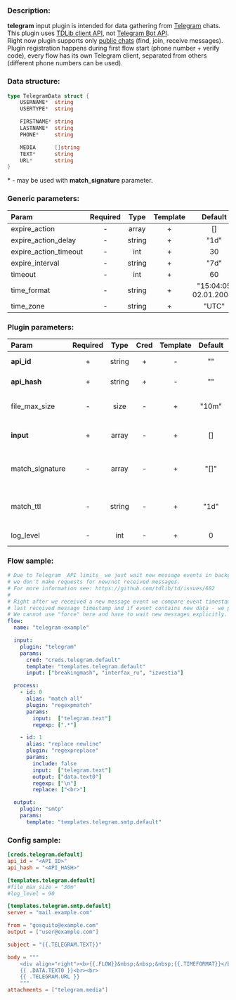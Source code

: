 ### Description:

**telegram** input plugin is intended for data gathering from
[Telegram](https://telegram.org/) chats. This plugin uses
[TDLib client API](https://core.telegram.org/tdlib), not
[Telegram Bot API](https://core.telegram.org/bots/api).  
Right now plugin supports only
[public chats](https://core.telegram.org/tdlib/getting-started) (find,
join, receive messages). Plugin registration happens during first flow
start (phone number + verify code), every flow has its own Telegram
client, separated from others (different phone numbers can be used).

### Data structure:

```go
type TelegramData struct {
	USERNAME*  string
	USERTYPE*  string

	FIRSTNAME* string
	LASTNAME*  string
	PHONE*     string

	MEDIA      []string
	TEXT*      string
	URL*       string
}
```

&ast; - may be used with **match_signature** parameter.

### Generic parameters:

| Param                   | Required   | Type     | Template   | Default                 |
| :---------------------- | :--------: | :------: | :--------: | :---------------------: |
| expire_action           | -          | array    | +          | []                      |
| expire_action_delay     | -          | string   | +          | "1d"                    |
| expire_action_timeout   | -          | int      | +          | 30                      |
| expire_interval         | -          | string   | +          | "7d"                    |
| timeout                 | -          | int      | +          | 60                      |
| time_format             | -          | string   | +          | "15:04:05 02.01.2006"   |
| time_zone               | -          | string   | +          | "UTC"                   |


### Plugin parameters:

| Param           | Required   | Type     | Cred   | Template   | Default   | Example            | Description                                                                                                  |
| :-------------- | :--------: | :------: | :----: | :--------: | :-------: | :----------------: | :----------------------------------------------------------------------------------------------------------- |
| **api_id**      | +          | string   | +      | -          | ""        | ""                 | [Telegram Apps](https://core.telegram.org/api/obtaining_api_id)                                              |
| **api_hash**    | +          | string   | +      | -          | ""        | ""                 | [Telegram Apps](https://core.telegram.org/api/obtaining_api_id)                                              |
| file_max_size   | -          | size     | -      | +          | "10m"     | "1g"               | Maximum file size for download.                                                                              |
| **input**       | +          | array    | -      | +          | []        | ["breakingmash"]   | List of Telegram chats.                                                                                      |
| match_signature | -          | array    | -      | +          | "[]"      | ["text", "time"]   | Match new messages by signature.                                                                               |
| match_ttl       | -          | string   | -      | +          | "1d"      | "24h"              | TTL (Time To Live) for matched signatures.                                                                   |
| log_level       | -          | int      | -      | +          | 0         | 90                 | [TDLib Log Level](https://core.telegram.org/tdlib/docs/classtd_1_1td__api_1_1set_log_verbosity_level.html)   |


### Flow sample:

```yaml
# Due to Telegram _API limits_ we just wait new message events in background,
# we don't make requests for new/not received messages.
# For more information see: https://github.com/tdlib/td/issues/682
#
# Right after we received a new message event we compare event timestamp with
# last received message timestamp and if event contains new data - we process new data.
# We cannot use "force" here and have to wait new messages explicitly.
flow:
  name: "telegram-example"

  input:
    plugin: "telegram"
    params:
      cred: "creds.telegram.default"
      template: "templates.telegram.default"
      input: ["breakingmash", "interfax_ru", "izvestia"]

  process:
    - id: 0
      alias: "match all"
      plugin: "regexpmatch"
      params:
        input:  ["telegram.text"]
        regexp: [".*"]

    - id: 1
      alias: "replace newline"
      plugin: "regexpreplace"
      params:
        include: false
        input:  ["telegram.text"]
        output: ["data.text0"]
        regexp: ["\n"]
        replace: ["<br>"]

  output:
    plugin: "smtp"
    params:
      template: "templates.telegram.smtp.default"
```


### Config sample:

```toml
[creds.telegram.default]
api_id = "<API_ID>"
api_hash = "<API_HASH>"

[templates.telegram.default]
#file_max_size = "30m"
#log_level = 90

[templates.telegram.smtp.default]
server = "mail.example.com"

from = "gosquito@example.com"
output = ["user@example.com"]

subject = "{{.TELEGRAM.TEXT}}"

body = """
    <div align="right"><b>{{.FLOW}}&nbsp;&nbsp;&nbsp;{{.TIMEFORMAT}}</b></div>
    {{ .DATA.TEXT0 }}<br><br>
    {{ .TELEGRAM.URL }}
    """
attachments = ["telegram.media"]
```


